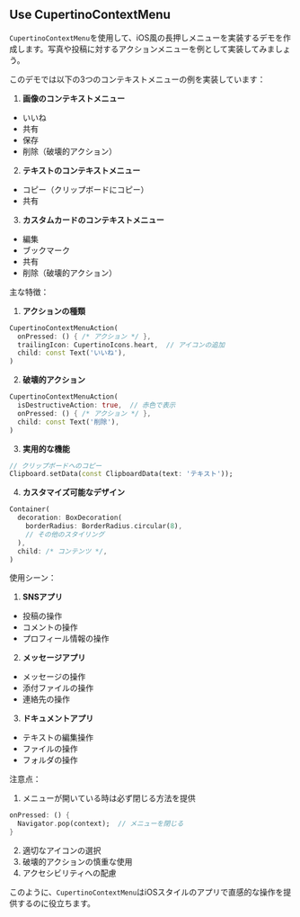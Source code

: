##  Use CupertinoContextMenu
`CupertinoContextMenu`を使用して、iOS風の長押しメニューを実装するデモを作成します。写真や投稿に対するアクションメニューを例として実装してみましょう。


このデモでは以下の3つのコンテキストメニューの例を実装しています：

1. **画像のコンテキストメニュー**
- いいね
- 共有
- 保存
- 削除（破壊的アクション）

2. **テキストのコンテキストメニュー**
- コピー（クリップボードにコピー）
- 共有

3. **カスタムカードのコンテキストメニュー**
- 編集
- ブックマーク
- 共有
- 削除（破壊的アクション）

主な特徴：

1. **アクションの種類**
```dart
CupertinoContextMenuAction(
  onPressed: () { /* アクション */ },
  trailingIcon: CupertinoIcons.heart,  // アイコンの追加
  child: const Text('いいね'),
)
```

2. **破壊的アクション**
```dart
CupertinoContextMenuAction(
  isDestructiveAction: true,  // 赤色で表示
  onPressed: () { /* アクション */ },
  child: const Text('削除'),
)
```

3. **実用的な機能**
```dart
// クリップボードへのコピー
Clipboard.setData(const ClipboardData(text: 'テキスト'));
```

4. **カスタマイズ可能なデザイン**
```dart
Container(
  decoration: BoxDecoration(
    borderRadius: BorderRadius.circular(8),
    // その他のスタイリング
  ),
  child: /* コンテンツ */,
)
```

使用シーン：

1. **SNSアプリ**
- 投稿の操作
- コメントの操作
- プロフィール情報の操作

2. **メッセージアプリ**
- メッセージの操作
- 添付ファイルの操作
- 連絡先の操作

3. **ドキュメントアプリ**
- テキストの編集操作
- ファイルの操作
- フォルダの操作

注意点：

1. メニューが開いている時は必ず閉じる方法を提供
```dart
onPressed: () {
  Navigator.pop(context);  // メニューを閉じる
}
```

2. 適切なアイコンの選択
3. 破壊的アクションの慎重な使用
4. アクセシビリティへの配慮

このように、`CupertinoContextMenu`はiOSスタイルのアプリで直感的な操作を提供するのに役立ちます。